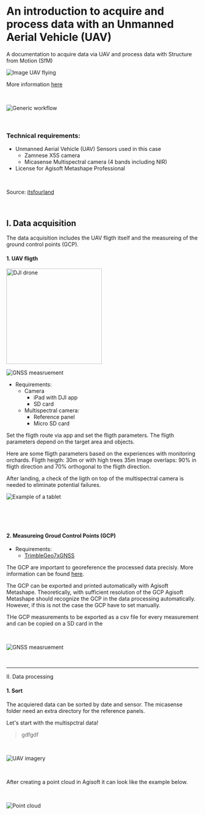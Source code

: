 # An introduction to acquire and process data with an Unmanned Aerial Vehicle (UAV)
A documentation to acquire data via UAV and process data with Structure from Motion (SfM) 



![Image UAV flying](images/Image_UAV_rgeo_crop.jpg "UAV monitoring orchards")



More information [here](https://rgeo.de/en/p/streuobst/)



<br>


     
![Generic workflow](images/its4land_Ggneric-workflow-for-UAV-based-data-acquisition.png "Generic workflow")

<br>

### Technical requirements:
- Unmanned Aerial Vehicle (UAV)
     Sensors used in this case
     - Zamnese X5S camera
     - Micasense Multispectral camera (4 bands including NIR)
- License for Agisoft Metashape Professional


<br>

Source: [itsfourland](https://its4land.com/fly-and-create)

<br>

## I. Data acquisition
The data acquisition includes the UAV fligth itself and the measureing of the ground control points (GCP).
<br>

#### 1. UAV fligth

<img src="images/dji-drone.webp"
     alt="DJI drone" width=250/>

![GNSS measruement](images/dji-drone.webp "DJI drone")


- Requirements:
     - Camera   
          - iPad with DJI app
          - SD card
     - Multispectral camera:
          - Reference panel
          - Micro SD card
     
Set the fligth route via app and set the fligth parameters. The fligth parameters depend on the target area and objects.

Here are some fligth parameters based on the experiences with monitoring orchards.
Fligth heigth: 30m or with high trees 35m
Image overlaps: 90% in fligth direction and 70% orthogonal to the fligth direction.

After landing, a check of the ligth on top of the multispectral camera is needed to eliminate potential failures.



     
![Example of a tablet](images/ipad.webpg "Tablet")

<br>   
<br>
<br>

#### 2. Measureing Groud Control Points (GCP)
- Requirements:
     - [TrimbleGeo7xGNSS](https://geospatial.trimble.com/products-and-solutions/geo-7x-gnss)

The GCP are important to georeference the processed data precisly. 
More information can be found [here](https://www.dronedeploy.com/blog/what-are-ground-control-points-gcps/).

The GCP can be exported and printed automatically with Agisoft Metashape.
Theoretically, with sufficient resolution of the GCP Agisoft Metashape should recognize the GCP in the data processing automatically. However, if this is not the case the GCP have to set manually.

THe GCP measurements to be exported as a csv file for every measurement and can be copied on a SD card in the 



<br>

![GNSS measruement](images/gcp.png "GNSS measurement")

     
<br>

--- 

II. Data processing

#### 1. Sort

The acquiered data can be sorted by date and sensor. The micasense folder need an extra directory for the reference panels.

Let's start with the multispctral data!

> gdfgdf
> 

<br>

![UAV imagery](images/example_uav_imagery.JPG "UAV imagery")

<br>

After creating a point cloud in Agisoft it can look like the example below.

<br>

![Point cloud](images/example_pointcloud.JPG "3D point cloud")







